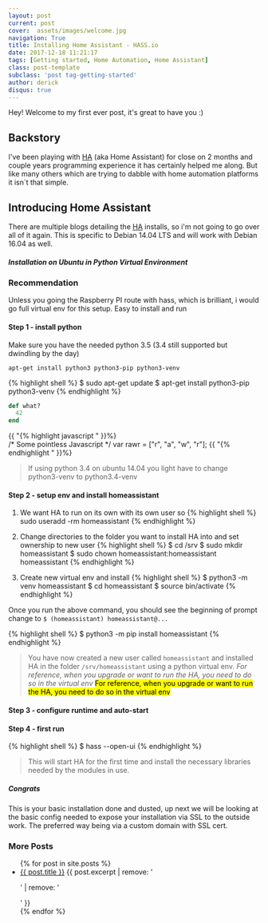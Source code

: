 ```yaml
---
layout: post
current: post
cover:  assets/images/welcome.jpg
navigation: True
title: Installing Home Assistant - HASS.io
date: 2017-12-18 11:21:17
tags: [Getting started, Home Automation, Home Assistant]
class: post-template
subclass: 'post tag-getting-started'
author: derick 
disqus: true
---
```

Hey! Welcome to my first ever post, it's great to have you :)

## Backstory
I've been playing with [HA](https://home-assistant.io/) (aka Home Assistant) for close on 2 months and couple years programming experience it has certainly helped me along. But like many others which are trying to dabble with home automation platforms it isn`t that simple. 

## Introducing Home Assistant
There are multiple blogs detailing the [HA](https://home-assistant.io/) installs, so i'm not going to go over all of it again. This is specific to Debian 14.04 LTS and will work with Debian 16.04 as well.

##### Installation on Ubuntu in Python Virtual Environment
### Recommendation
Unless you going the Raspberry PI route with hass, which is brilliant, i would go full virtual env for this setup. Easy to install and run

#### Step 1 - install python
Make sure you have the needed python 3.5 (3.4 still supported but dwindling by the day)

~~~ shell
apt-get install python3 python3-pip python3-venv
~~~

{% highlight shell %}
$ sudo apt-get update
$ apt-get install python3-pip python3-venv
{% endhighlight %}

~~~ ruby
def what?
  42
end
~~~

{{ "{% highlight javascript " }}%}  
/* Some pointless Javascript */
var rawr = ["r", "a", "w", "r"];
{{ "{% endhighlight " }}%}  

> If using python 3.4 on ubuntu 14.04 you light have to change python3-venv to python3.4-venv

#### Step 2 - setup env and install homeassistant
1. We want HA to run on its own with its own user so
{% highlight shell %}
sudo useradd -rm homeassistant
{% endhighlight %}

2. Change directories to the folder you want to install HA into and set ownership to new user
{% highlight shell %}
$ cd /srv
$ sudo mkdir homeassistant
$ sudo chown homeassistant:homeassistant homeassistant
{% endhighlight %}

3. Create new virtual env and install
{% highlight shell %}
$ python3 -m venv homeassistant
$ cd homeassistant
$ source bin/activate
{% endhighlight %}

Once you run the above command, you should see the beginning of prompt change to `$ (homeassistant) homeassistant@...`

{% highlight shell %}
$ python3 -m pip install homeassistant
{% endhighlight %}

> You have now created a new user called `homeassistant` and installed HA in the folder `/srv/homeassistant` using a python virtual env. _For reference, when you upgrade or want to run the HA, you need to do so in the virtual env_ <mark>For reference, when you upgrade or want to run the HA, you need to do so in the virtual env</mark>

#### Step 3 - configure runtime and auto-start

#### Step 4 - first run
{% highlight shell %}
$ hass --open-ui
{% endhighlight %}

> This will start HA for the first time and install the necessary libraries needed by the modules in use.

##### Congrats
This is your basic installation done and dusted, up next we will be looking at the basic config needed to expose your installation via SSL to the outside work. The preferred way being via a custom domain with SSL cert.

### More Posts
<ul>
  {% for post in site.posts %}
    <li>
      <a href="{{ post.url }}">{{ post.title }}</a>
      {{ post.excerpt | remove: '<p>' | remove: '</p>' }}
    </li>
  {% endfor %}
</ul>